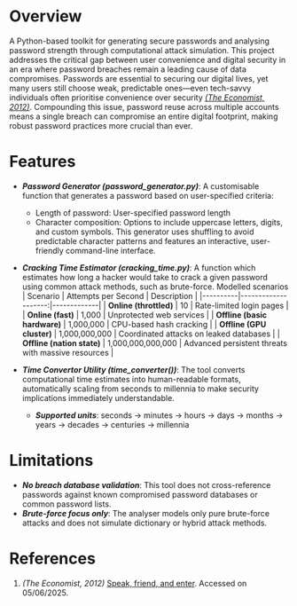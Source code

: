 # Overview

A Python-based toolkit for generating secure passwords and analysing password strength through computational attack simulation. This project addresses the critical gap between user convenience and digital security in an era where password breaches remain a leading cause of data compromises. Passwords are essential to securing our digital lives, yet many users still choose weak, predictable ones—even tech-savvy individuals often prioritise convenience over security [<em>(The Economist, 2012)</em>](https://www.economist.com/science-and-technology/2012/03/24/speak-friend-and-enter). Compounding this issue, password reuse across multiple accounts means a single breach can compromise an entire digital footprint, making robust password practices more crucial than ever.


# Features

- ***Password Generator (password_generator.py)***: A customisable function that generates a password based on user-specified criteria:
  - Length of password: User-specified password length
  - Character composition: Options to include uppercase letters, digits, and custom symbols.
This generator uses shuffling to avoid predictable character patterns and features an interactive, user-friendly command-line interface.

- ***Cracking Time Estimator (cracking_time.py)***: A function which estimates how long a hacker would take to crack a given password using common attack methods, such as brute-force.
  Modelled scenarios
  | Scenario | Attempts per Second | Description |
  |----------|--------------------:|-------------|
  | **Online (throttled)** | 10 | Rate-limited login pages |
  | **Online (fast)** | 1,000 | Unprotected web services |
  | **Offline (basic hardware)** | 1,000,000 | CPU-based hash cracking |
  | **Offline (GPU cluster)** | 1,000,000,000 | Coordinated attacks on leaked databases |
  | **Offline (nation state)** | 1,000,000,000,000 | Advanced persistent threats with massive resources |
- ***Time Convertor Utility (time_converter())***: The tool converts computational time estimates into human-readable formats, automatically scaling from seconds to millennia to make security implications immediately understandable.
  - ***Supported units***: seconds → minutes → hours → days → months → years → decades → centuries → millennia


# Limitations
- ***No breach database validation***: This tool does not cross-reference passwords against known compromised password databases or common password lists.
- ***Brute-force focus only***: The analyser models only pure brute-force attacks and does not simulate dictionary or hybrid attack methods.


# References
1. <em>(The Economist, 2012)</em> [Speak, friend, and enter](https://www.economist.com/science-and-technology/2012/03/24/speak-friend-and-enter). Accessed on 05/06/2025.

